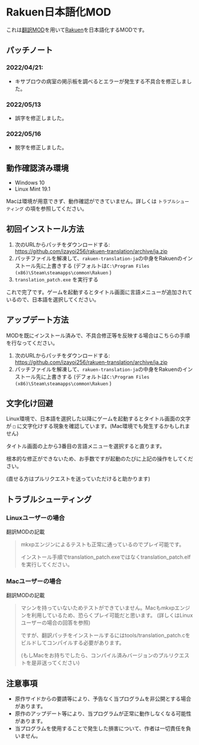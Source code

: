 # Rakuen日本語化MOD

これは[翻訳MOD](https://github.com/JoaoFelipe/rakuen-translation)を用いて[Rakuen](https://store.steampowered.com/app/559210/Rakuen/)を日本語化するMODです。

## パッチノート

### 2022/04/21:

- キサブロウの病室の掲示板を調べるとエラーが発生する不具合を修正しました。

### 2022/05/13

- 誤字を修正しました。

### 2022/05/16

- 脱字を修正しました。

## 動作確認済み環境

- Windows 10
- Linux Mint 19.1

Macは環境が用意できず、動作確認ができていません。詳しくは `トラブルシューティング` の項を参照してください。

## 初回インストール方法

1. 次のURLからパッチをダウンロードする: https://github.com/izayoi256/rakuen-translation/archive/ja.zip
2. パッチファイルを解凍して、`rakuen-translation-ja`の中身をRakuenのインストール先に上書きする (デフォルトは`C:\Program Files (x86)\Steam\steamapps\common\Rakuen` )
3. `translation_patch.exe` を実行する

これで完了です。ゲームを起動するとタイトル画面に言語メニューが追加されているので、日本語を選択してください。

## アップデート方法

MODを既にインストール済みで、不具合修正等を反映する場合はこちらの手順を行なってください。

1. 次のURLからパッチをダウンロードする: https://github.com/izayoi256/rakuen-translation/archive/ja.zip
2. パッチファイルを解凍して、`rakuen-translation-ja`の中身をRakuenのインストール先に上書きする (デフォルトは`C:\Program Files (x86)\Steam\steamapps\common\Rakuen` )

## 文字化け回避

Linux環境で、日本語を選択した以降にゲームを起動するとタイトル画面の文字が `□` に文字化けする現象を確認しています。(Mac環境でも発生するかもしれません)

タイトル画面の上から3番目の言語メニューを選択すると直ります。

根本的な修正ができないため、お手数ですが起動のたびに上記の操作をしてください。

(直せる方はプルリクエストを送っていただけると助かります)

## トラブルシューティング

### Linuxユーザーの場合

翻訳MODの記載

> mkxpエンジンによるテストも正常に通っているのでプレイ可能です。
> 
> インストール手順でtranslation_patch.exeではなくtranslation_patch.elfを実行してください。

### Macユーザーの場合

翻訳MODの記載

> マシンを持っていないためテストができていません。Macもmkxpエンジンを利用しているため、恐らくプレイ可能だと思います。 (詳しくはLinuxユーザーの場合の回答を参照)
> 
> ですが、翻訳パッチをインストールするにはtools/translation_patch.cをビルドしてコンパイルする必要があります。
> 
> (もしMacをお持ちでしたら、コンパイル済みバージョンのプルリクエストを是非送ってください)

## 注意事項

- 原作サイドからの要請等により、予告なく当プログラムを非公開とする場合があります。
- 原作のアップデート等により、当プログラムが正常に動作しなくなる可能性があります。
- 当プログラムを使用することで発生した損害について、作者は一切責任を負いません。
